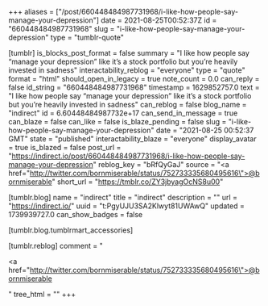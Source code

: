 +++
aliases = ["/post/660448484987731968/i-like-how-people-say-manage-your-depression"]
date = 2021-08-25T00:52:37Z
id = "660448484987731968"
slug = "i-like-how-people-say-manage-your-depression"
type = "tumblr-quote"

[tumblr]
is_blocks_post_format = false
summary = "I like how people say “manage your depression” like it’s a stock portfolio but you’re heavily invested in sadness"
interactability_reblog = "everyone"
type = "quote"
format = "html"
should_open_in_legacy = true
note_count = 0.0
can_reply = false
id_string = "660448484987731968"
timestamp = 1629852757.0
text = "I like how people say &ldquo;manage your depression&rdquo; like it&rsquo;s a stock portfolio but you&rsquo;re heavily invested in sadness"
can_reblog = false
blog_name = "indirect"
id = 6.60448484987732e+17
can_send_in_message = true
can_blaze = false
can_like = false
is_blaze_pending = false
slug = "i-like-how-people-say-manage-your-depression"
date = "2021-08-25 00:52:37 GMT"
state = "published"
interactability_blaze = "everyone"
display_avatar = true
is_blazed = false
post_url = "https://indirect.io/post/660448484987731968/i-like-how-people-say-manage-your-depression"
reblog_key = "bRfQyGaJ"
source = "<a href=\"http://twitter.com/bornmiserable/status/752733335680495616\">@bornmiserable</a>"
short_url = "https://tmblr.co/ZY3jbyagOcNS8u00"

[tumblr.blog]
name = "indirect"
title = "indirect"
description = ""
url = "https://indirect.io/"
uuid = "t:PgyUJU3SA2Klwyt81UWAwQ"
updated = 1739939727.0
can_show_badges = false

[tumblr.blog.tumblrmart_accessories]

[tumblr.reblog]
comment = "<p><a href=\"http://twitter.com/bornmiserable/status/752733335680495616\">@bornmiserable</a></p>"
tree_html = ""
+++
